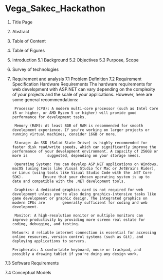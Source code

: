 # Vega_Sakec_Hackathon
1. Title Page
2. Abstract
3. Table of Content
4. Table of Figures
5. Introduction
5.1 Background
5.2 Objectives
5.3 Purpose, Scope
6. Survey of technologies
7. Requirement and analysis
7.1 Problem Definition
7.2 Requirement Specification
    Hardware Requirements
        The hardware requirements for web development with ASP.NET can vary depending on the complexity of your projects and the scale of your applications. However, here are some general recommendations:

        Processor (CPU): A modern multi-core processor (such as Intel Core i5 or higher, or AMD Ryzen 5 or higher) will provide good performance for development tasks.

        Memory (RAM): At least 8GB of RAM is recommended for smooth development experience. If you're working on larger projects or running virtual machines, consider 16GB or more.

        Storage: An SSD (Solid State Drive) is highly recommended for faster disk read/write speeds, which can significantly improve the performance of your development environment. A capacity of 256GB or more is         suggested, depending on your storage needs.

        Operating System: You can develop ASP.NET applications on Windows, macOS (using tools like Visual Studio for Mac or JetBrains Rider), or Linux (using tools like Visual Studio Code with the .NET Core SDK).         Ensure that your chosen operating system is up to date and compatible with the .NET development tools.

        Graphics: A dedicated graphics card is not required for web development unless you're also doing graphics-intensive tasks like game development or graphic design. The integrated graphics on modern CPUs are        generally sufficient for coding and web development.

        Monitor: A high-resolution monitor or multiple monitors can improve productivity by providing more screen real estate for coding, debugging, and testing.

       Network: A reliable internet connection is essential for accessing online resources, version control systems (such as Git), and deploying applications to servers.

       Peripherals: A comfortable keyboard, mouse or trackpad, and possibly a drawing tablet if you're doing any design work.


7.3 Software Requirements
    

7.4 Conceptual Models
